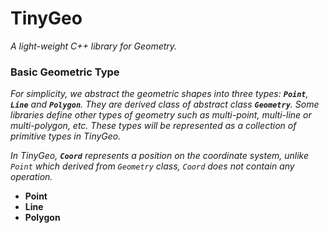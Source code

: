# TinyGeo
*A light-weight C++ library for Geometry.*

### Basic Geometric Type
*For simplicity, we abstract the geometric shapes into three types: **`Point`**, **`Line`** and **`Polygon`**. They are derived class of abstract class **`Geometry`**. Some libraries define other types of geometry such as multi-point, multi-line or multi-polygon, etc. These types will be represented as a collection of primitive types in TinyGeo.*

*In TinyGeo, **`Coord`** represents a position on the coordinate system, unlike `Point` which derived from `Geometry` class, `Coord` does not contain any operation.*

- **Point**
- **Line**
- **Polygon**
